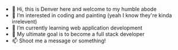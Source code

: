 - 👋 Hi, this is Denver here and welcome to my humble abode
- 👀 I’m interested in coding and painting (yeah I know they're kinda irrelevent)
- 🌱 I’m currently learning web application development
- 💞️ My ultimate goal is to become a full stack developer
- 📫 Shoot me a message or something!

<!---
etdenver/etdenver is a ✨ special ✨ repository because its `README.md` (this file) appears on your GitHub profile.
You can click the Preview link to take a look at your changes.
--->
